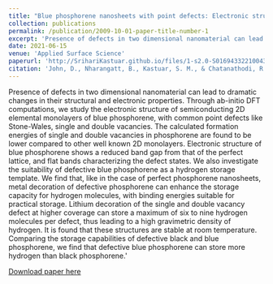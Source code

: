 ```yaml
---
title: "Blue phosphorene nanosheets with point defects: Electronic structure and hydrogen storage capability"
collection: publications
permalink: /publication/2009-10-01-paper-title-number-1
excerpt: 'Presence of defects in two dimensional nanomaterial can lead to dramatic changes in their structural and electronic properties. Through ab-initio DFT computations, we study the electronic structure of semiconducting 2D elemental monolayers of blue phosphorene, with common point defects like Stone-Wales, single and double vacancies. The calculated formation energies of single and double vacancies in phosphorene are found to be lower compared to other well known 2D monolayers. Electronic structure of blue phosphorene shows a reduced band gap from that of the perfect lattice, and flat bands characterizing the defect states. We also investigate the suitability of defective blue phosphorene as a hydrogen storage template. We find that, like in the case of perfect phosphorene nanosheets, metal decoration of defective phosphorene can enhance the storage capacity for hydrogen molecules, with binding energies suitable for practical storage. Lithium decoration of the single and double vacancy defect at higher coverage can store a maximum of six to nine hydrogen molecules per defect, thus leading to a high gravimetric density of hydrogen. It is found that these structures are stable at room temperature. Comparing the storage capabilities of defective black and blue phosphorene, we find that defective blue phosphorene can store more hydrogen than black phosphorene.'
date: 2021-06-15
venue: 'Applied Surface Science'
paperurl: 'http://SrihariKastuar.github.io/files/1-s2.0-S0169433221004396-main.pdf'
citation: 'John, D., Nharangatt, B., Kastuar, S. M., & Chatanathodi, R. (2021). Blue phosphorene nanosheets with point defects: Electronic structure and hydrogen storage capability. Applied Surface Science, 551, 149363.'
---
```

Presence of defects in two dimensional nanomaterial can lead to dramatic changes in their structural and electronic properties. Through ab-initio DFT computations, we study the electronic structure of semiconducting 2D elemental monolayers of blue phosphorene, with common point defects like Stone-Wales, single and double vacancies. The calculated formation energies of single and double vacancies in phosphorene are found to be lower compared to other well known 2D monolayers. Electronic structure of blue phosphorene shows a reduced band gap from that of the perfect lattice, and flat bands characterizing the defect states. We also investigate the suitability of defective blue phosphorene as a hydrogen storage template. We find that, like in the case of perfect phosphorene nanosheets, metal decoration of defective phosphorene can enhance the storage capacity for hydrogen molecules, with binding energies suitable for practical storage. Lithium decoration of the single and double vacancy defect at higher coverage can store a maximum of six to nine hydrogen molecules per defect, thus leading to a high gravimetric density of hydrogen. It is found that these structures are stable at room temperature. Comparing the storage capabilities of defective black and blue phosphorene, we find that defective blue phosphorene can store more hydrogen than black phosphorene.'

[Download paper here](/files/1-s2.0-S0169433221004396-main.pdf)
